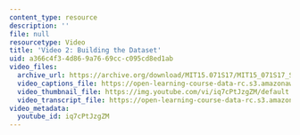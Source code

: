 ```yaml
---
content_type: resource
description: ''
file: null
resourcetype: Video
title: 'Video 2: Building the Dataset'
uid: a366c4f3-4d86-9a76-69cc-c095cd8ed1ab
video_files:
  archive_url: https://archive.org/download/MIT15.071S17/MIT15_071S17_Session_3.2.02_300k.mp4
  video_captions_file: https://open-learning-course-data-rc.s3.amazonaws.com/15-071-the-analytics-edge-spring-2017/c65b574972c3538fa662343d5a1f87e9_iq7cPtJzgZM.vtt
  video_thumbnail_file: https://img.youtube.com/vi/iq7cPtJzgZM/default.jpg
  video_transcript_file: https://open-learning-course-data-rc.s3.amazonaws.com/15-071-the-analytics-edge-spring-2017/36e3f254248f8f1efd3c8c9653f42527_iq7cPtJzgZM.pdf
video_metadata:
  youtube_id: iq7cPtJzgZM
---
```

